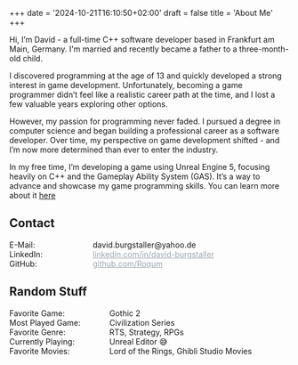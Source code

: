 +++
date = '2024-10-21T16:10:50+02:00'
draft = false
title = 'About Me'
+++

Hi, I’m David - a full-time C++ software developer based in Frankfurt am Main, Germany. I'm married and recently became a father to a three-month-old child.

I discovered programming at the age of 13 and quickly developed a strong interest in game development. Unfortunately, becoming a game programmer didn’t feel like a realistic career path at the time, and I lost a few valuable years exploring other options.

However, my passion for programming never faded. I pursued a degree in computer science and began building a professional career as a software developer. Over time, my perspective on game development shifted - and I’m now more determined than ever to enter the industry.

In my free time, I’m developing a game using Unreal Engine 5, focusing heavily on C++ and the Gameplay Ability System (GAS). It’s a way to advance and showcase my game programming skills. You can learn more about it [here](https://www.david-burgstaller.de/project/ChainedByEternity)

## Contact
<div style="display: grid; grid-template-columns: 150px 1fr; ">
  <div>E-Mail:</div>
  <div>david.burgstaller@yahoo.de</div>
  <div>LinkedIn:</div>
  <a href="https://www.linkedin.com/in/david-burgstaller" style="color:rgb(158, 166, 174); text-decoration: underline;">linkedin.com/in/david-burgstaller
  </a>
  <div>GitHub:</div>
  <a href="https://github.com/Roqum" style="color:rgb(158, 166, 174); text-decoration: underline;">github.com/Roqum
  </a>
</div>

## Random Stuff

<div style="display: grid; grid-template-columns: 180px 1fr; ">
  <div>Favorite Game:</div><div>Gothic 2</div>
  <div>Most Played Game:</div><div>Civilization Series</div>
  <div>Favorite Genre:</div><div>RTS, Strategy, RPGs</div>
  <div>Currently Playing:</div><div>Unreal Editor 😅</div>
  <div>Favorite Movies:</div><div>Lord of the Rings, Ghibli Studio Movies</div>
</div>
